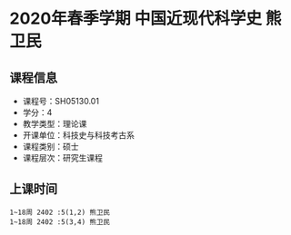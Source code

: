 # 2020年春季学期 中国近现代科学史 熊卫民






## 课程信息

- 课程号：SH05130.01
- 学分：4
- 教学类型：理论课
- 开课单位：科技史与科技考古系
- 课程类别：硕士
- 课程层次：研究生课程

## 上课时间

```
1~18周 2402 :5(1,2) 熊卫民
1~18周 2402 :5(3,4) 熊卫民
```

